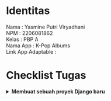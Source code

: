 # Identitas
Nama                : Yasmine Putri Viryadhani<br>
NPM                 : 2206081862<br>
Kelas               : PBP A<br>
Nama App            : K-Pop Albums<br>
Link App Adaptable  :

# Checklist Tugas
<details>
  <summary><b>Membuat sebuah proyek Django baru</b></summary>

  <details>
    <summary><b>Inisiasi Direktori Lokal</b></summary>

    - Sebelum membuat proyek Django, dibuatlah sebuah direktori kosong baru di lokal. Saya menamainya sebagai <code>kpop_albums</code>
    - Setelah membuat direktori, kita harus menginisiasi repositori Git kosong di direktori tersebut dengan perintah <code>git_init</code>
    - Lalu, kita harus mengkonfigurasi username dan email GitHub ke repositori Git tersebut di Terminal (MacOS) dengan cara:
        ```
        git config user.name "<NAME>"
        git config user.email "<EMAIL>"
        ```
    - Kita juga bisa mengkonfigurasi secara global dengan cara:<br>
        ```
        git config --global user.name "<NAME>"
        git config --global user.email
        ```
    - Verifikasi git lokal dengan menginput kode <code>git config --list --local</code>
  </details>

  <details>
    <summary><b>Membuat repository baru di GitHub</b></summary>

    <!-- Content for "Membuat repository baru di GitHub" -->
  </details>

  <details>
    <summary><b>Instalasi + Inisiasi Django pada repository</b></summary>

    - Menambahkan virtual environment ke dalam directory <code>kpop_albums</code> dengan menjalankan kode <code>python3 -m venv env</code> (di MacOS)
    - Menjalankan virtual environment dengan cara <code>source env/bin/activate</code> (MacOS)
    - Menyiapkan Dependencies dengan membuat berkas <code>requirements.txt</code> di directory yang sama, lalu menambahkan kode di bawah ke dalam berkas <code>.txt</code> tersebut:<br>
        ```
        django
        gunicorn
        whitenoise
        psycopg2-binary
        requests
        urllib3                   
        ```
    - Install dependencies dengan menjalankan <code>pip install -r requirements.txt</code>
    - Buat proyek Django dengan nama <code>kpop_albums</code> dengan menjalankan perintah <code>django-admin startproject kpop_albums .</code>
    - Tambahkan <code>*</code> pada <code>ALLOWED_HOSTS</code> di <code>settings.py</code><br>
        ```
        ...
        ALLOWED_HOSTS = ["*"]
        ...
        ```
    - Setelah memastikan file <code>manage.py</code> ada di directory, jalankan instruksi <code>./manage.py runserver</code> (MacOS). Saat menjalankan domain http://localhost:8000 muncul animasi roket
  </details>

  <details>
    <summary><b>Push ke repository GitHub</b></summary>

    - Buat file <code>.gitignore</code> (masih di directory <code>kpop_albums</code> yang luar), lalu isi dengan kode berikut:
        ```
        # Django
        *.log
        *.pot
        *.pyc
        __pycache__
        db.sqlite3
        media

        # Backup files
        *.bak 

        # If you are using PyCharm
        # User-specific stuff
        .idea/**/workspace.xml
        .idea/**/tasks.xml
        .idea/**/usage.statistics.xml
        .idea/**/dictionaries
        .idea/**/shelf

        # AWS User-specific
        .idea/**/aws.xml

        # Generated files
        .idea/**/contentModel.xml

        # Sensitive or high-churn files
        .idea/**/dataSources/
        .idea/**/dataSources.ids
        .idea/**/dataSources.local.xml
        .idea/**/sqlDataSources.xml
        .idea/**/dynamic.xml
        .idea/**/uiDesigner.xml
        .idea/**/dbnavigator.xml

        # Gradle
        .idea/**/gradle.xml
        .idea/**/libraries

        # File-based project format
        *.iws

        # IntelliJ
        out/

        # JIRA plugin
        atlassian-ide-plugin.xml

        # Python
        *.py[cod] 
        *$py.class 

        # Distribution / packaging 
        .Python build/ 
        develop-eggs/ 
        dist/ 
        downloads/ 
        eggs/ 
        .eggs/ 
        lib/ 
        lib64/ 
        parts/ 
        sdist/ 
        var/ 
        wheels/ 
        *.egg-info/ 
        .installed.cfg 
        *.egg 
        *.manifest 
        *.spec 

        # Installer logs 
        pip-log.txt 
        pip-delete-this-directory.txt 

        # Unit test / coverage reports 
        htmlcov/ 
        .tox/ 
        .coverage 
        .coverage.* 
        .cache 
        .pytest_cache/ 
        nosetests.xml 
        coverage.xml 
        *.cover 
        .hypothesis/ 

        # Jupyter Notebook 
        .ipynb_checkpoints 

        # pyenv 
        .python-version 

        # celery 
        celerybeat-schedule.* 

        # SageMath parsed files 
        *.sage.py 

        # Environments 
        .env 
        .venv 
        env/ 
        venv/ 
        ENV/ 
        env.bak/ 
        venv.bak/ 

        # mkdocs documentation 
        /site 

        # mypy 
        .mypy_cache/ 

        # Sublime Text
        *.tmlanguage.cache 
        *.tmPreferences.cache 
        *.stTheme.cache 
        *.sublime-workspace 
        *.sublime-project 

        # sftp configuration file 
        sftp-config.json 

        # Package control specific files Package 
        Control.last-run 
        Control.ca-list 
        Control.ca-bundle 
        Control.system-ca-bundle 
        GitHub.sublime-settings 

        # Visual Studio Code
        .vscode/* 
        !.vscode/settings.json 
        !.vscode/tasks.json 
        !.vscode/launch.json 
        !.vscode/extensions.json 
        .history
        ```
    
    - Lakukan add, commit, dan push dari directory <code>kpop_albums</code> ke branch <code>main</code> di repository GitHub <code>kpop_albums</code> (ini akan mem-push README.md, proyek Django, dan .gitignore ke repository)<br>
        ```
        git add .
        git commit -m "Push README + .gitignore + proyek"
        git branch -M main
        git remote add origin "https://github.com/sdikyarts/kpop-albums.git"
        git push -u origin main
        ```
    - Pastikan struktur direktori lokal dan repository GitHub sudah benar
    </details>


</details>

## Melakukan deployment ke Adaptable terhadap aplikasi yang sudah dibuat
- Login ke [Adaptable.io](https://adaptable.io/)
- Tekan tombol <code>New App</code> lalu pilih <code>Connect an Existing Repository</code>
- Hubungkan [Adaptable.io](https://adaptable.io/) dengan GitHub dan pilih <code>All Repositories</code> pada proses instalasi
- Pilih proyek <code>kpop_albums</code> sebagai basis aplikasi yang akan di-deploy
- Pilih branch <code>main</code>
- Pilih <code>Python App Template</code> sebagai template deployment
- Pilih <code>PostgreSQL</code> sebagai tipe database yang digunakan
- Sesuaikan versi Python dengan spek aplikasi (saya memakai versi 3.10). Trik: gunakan command <code>python3 --version</code> (MacOS)
- Pada bagian <code>Start Command</code>, masukkan perintah <code>python3 manage.py migrate && gunicorn shopping_list.wsgi</code> (MacOS)
- Masukkan nama aplikasi <code>kpop-albums</code> sebagai nama domain situs web aplikasi
- Centang bagian <code>HTTP Listener on PORT</code> dan klik <code>Deploy App</code> untuk mendeploy app

# Membuat aplikasi <code>main</code> dalam proyek tersebut

## Konfigurasi model dan implementasi model dasar
- Aktifkan virtual environment terlebih dahulu
- Buat aplikasi <code>main</code> di directory <code>kpop_albums</code> (yang luar/utama) dengan cara
    ```
    python3 manage.py startapp main
    ```
- Mendaftarkan aplikasi <code>main</code> ke dalam proyek
    - Buka berkas <code>settings.py</code>
    - Tambahkan <code>'main'</code> di variabel <code>INSTALLED_APPS</code><br>
    ```
    INSTALLED_APPS = [
        ...,
        'main',
        ...
    ]
    ```
## Membuat dan mengisi berkas <code>main.html</code>
- Buat direktori baru <code>templates</code> di dalam direktori <code>main</code>
- Di dalam direktori baru <code>templates</code>, buat berkas HTML baru berjudul <code>main.html</code>, lalu isi sesuai selera :D

## Membuat model pada aplikasi <code>main</code> dengan nama <code>Item</code>

### Wajib mengandung atribut-atribut berikut:
- <code>name</code> sebagai nama *item* dengan tipe <code>CharField</code>
- <code>amount</code> sebagai jumlah *item* dengan tipe <code>IntegerField</code>
- <code>description</code> sebagai deskripsi *item* dengan tipe <code>TextField</code>

### Mengubah berkas <code>models.py</code> pada aplikasi <code>main</code>, lalu membuat dan mengaplikasikan migrasi model
- Buka berkas <code>models.py</code> di dalam direktori aplikasi <code>main</code>, kemudian isi dengan kode berikut:
- Jalankan perintah berikut untuk membuat berkas migrasi yang berisi perubahan model yang belum diaplikasikan ke dalam basis data
    ```
    python3 manage.py makemigrations
    ```
- Jalankan perintah berikut untuk menerapkan migrasi ke dalam basis data lokal
    ```
    python3 manage.py migrate
    ```
